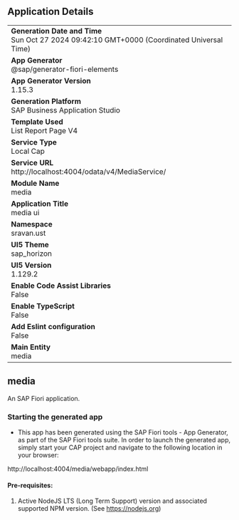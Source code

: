 ## Application Details
|               |
| ------------- |
|**Generation Date and Time**<br>Sun Oct 27 2024 09:42:10 GMT+0000 (Coordinated Universal Time)|
|**App Generator**<br>@sap/generator-fiori-elements|
|**App Generator Version**<br>1.15.3|
|**Generation Platform**<br>SAP Business Application Studio|
|**Template Used**<br>List Report Page V4|
|**Service Type**<br>Local Cap|
|**Service URL**<br>http://localhost:4004/odata/v4/MediaService/|
|**Module Name**<br>media|
|**Application Title**<br>media ui|
|**Namespace**<br>sravan.ust|
|**UI5 Theme**<br>sap_horizon|
|**UI5 Version**<br>1.129.2|
|**Enable Code Assist Libraries**<br>False|
|**Enable TypeScript**<br>False|
|**Add Eslint configuration**<br>False|
|**Main Entity**<br>media|

## media

An SAP Fiori application.

### Starting the generated app

-   This app has been generated using the SAP Fiori tools - App Generator, as part of the SAP Fiori tools suite.  In order to launch the generated app, simply start your CAP project and navigate to the following location in your browser:

http://localhost:4004/media/webapp/index.html

#### Pre-requisites:

1. Active NodeJS LTS (Long Term Support) version and associated supported NPM version.  (See https://nodejs.org)


